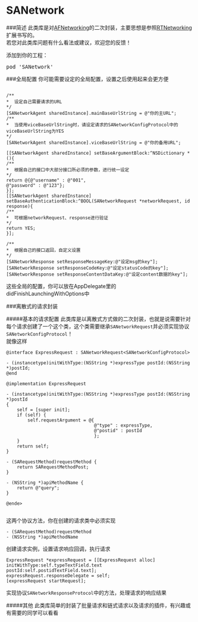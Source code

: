 # SANetwork

###简述
此类库是对[AFNetworking](https://github.com/AFNetworking/AFNetworking)的二次封装，主要思想是参照[RTNetworking](https://github.com/casatwy/RTNetworking)扩展书写的。  
若您对此类库问题有什么看法或建议，欢迎您的反馈！  

添加到你的工程：
<pre>
pod 'SANetwork'
</pre>
###全局配置
你可能需要设定的全局配置，设置之后使用起来会更方便
<pre><code>
/**
*  设定自己需要请求的URL
*/
[SANetworkAgent sharedInstance].mainBaseUrlString = @"你的主URL";
/**
*  当使用viceBaseUrlString时，请设定请求的SANetworkConfigProtocol中的viceBaseUrlString为YES
*/
[SANetworkAgent sharedInstance].viceBaseUrlString = @"你的备用URL";

[[SANetworkAgent sharedInstance] setBaseArgumentBlock:^NSDictionary *(){
/**
*  根据自己的接口中大部分接口所必须的参数，进行统一设定
*/
return @{@"username" : @"001",
@"password" : @"123"};
}];
[[SANetworkAgent sharedInstance] setBaseAuthenticationBlock:^BOOL(SANetworkRequest *networkRequest, id response){
/**
*  可根据networkRequest、response进行验证
*/
return YES;
}];

/**
*  根据自己的接口返回，自定义设置
*/
[SANetworkResponse setResponseMessageKey:@"设定msg的key"];
[SANetworkResponse setResponseCodeKey:@"设定statusCode的key"];
[SANetworkResponse setResponseContentDataKey:@"设定content数据的key"];
</code></pre>
这些全局的配置，你可以放在AppDelegate里的didFinishLaunchingWithOptions中

###离散式的请求封装

#####基本的请求配置
此类库是以离散式方式做的二次封装，也就是说需要针对每个请求创建了一个这个类，这个类需要继承`SANetworkRequest`并必须实现协议`SANetworkConfigProtocol`！  
就像这样  

	@interface ExpressRequest : SANetworkRequest<SANetworkConfigProtocol>

	- (instancetype)initWithType:(NSString *)expressType postId:(NSString *)postId;
	@end			
<pre><code>@implementation ExpressRequest

- (instancetype)initWithType:(NSString *)expressType postId:(NSString *)postId
{
    self = [super init];
    if (self) {
        self.requestArgument = @{
                                 @"type" : expressType,
                                 @"postid" : postId
                                 };
    }
    return self;
}

- (SARequestMethod)requestMethod {
    return SARequestMethodPost;
}

- (NSString *)apiMethodName {
    return @"query";
}

@ende>

</code></pre>
这两个协议方法，你在创建的请求类中必须实现 

	- (SARequestMethod)requestMethod
	- (NSString *)apiMethodName
创建请求实例，设置请求响应回调，执行请求

	ExpressRequest *expressRequest = [[ExpressRequest alloc] initWithType:self.typeTextField.text postId:self.postidTextField.text];
	expressRequest.responseDelegate = self;
    [expressRequest startRequest];
    
 实现协议`SANetworkResponseProtocol`中的方法，处理请求的响应结果


#####其他
此类库简单的封装了批量请求和链式请求以及请求的插件，有兴趣或有需要的同学可以看看

